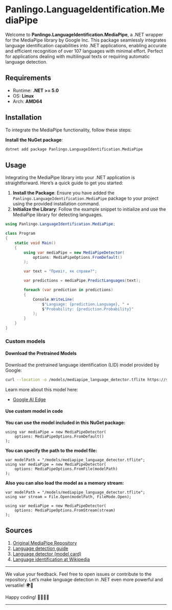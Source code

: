﻿# Panlingo.LanguageIdentification.MediaPipe

Welcome to **Panlingo.LanguageIdentification.MediaPipe**, a .NET wrapper for the MediaPipe library by Google Inc. This package seamlessly integrates language identification capabilities into .NET applications, enabling accurate and efficient recognition of over 107 languages with minimal effort. Perfect for applications dealing with multilingual texts or requiring automatic language detection.

## Requirements

- Runtime: **.NET >= 5.0**
- OS: **Linux**
- Arch: **AMD64**

## Installation

To integrate the MediaPipe functionality, follow these steps:

**Install the NuGet package**:

```sh
dotnet add package Panlingo.LanguageIdentification.MediaPipe
```

## Usage

Integrating the MediaPipe library into your .NET application is straightforward. Here’s a quick guide to get you started:

1. **Install the Package**: Ensure you have added the `Panlingo.LanguageIdentification.MediaPipe` package to your project using the provided installation command.
2. **Initialize the Library**: Follow the example snippet to initialize and use the MediaPipe library for detecting languages.

```csharp
using Panlingo.LanguageIdentification.MediaPipe;

class Program
{
    static void Main()
    {
        using var mediaPipe = new MediaPipeDetector(
            options: MediaPipeOptions.FromDefault()
        );

        var text = "Привіт, як справи?";

        var predictions = mediaPipe.PredictLanguages(text);

        foreach (var prediction in predictions)
        {
            Console.WriteLine(
                $"Language: {prediction.Language}, " +
                $"Probability: {prediction.Probability}"
            );
        }
    }
}
```

### Custom models

#### Download the Pretrained Models

Download the pretrained language identification (LID) model provided by Google:

```sh
curl --location -o /models/mediapipe_language_detector.tflite https://storage.googleapis.com/mediapipe-models/language_detector/language_detector/float32/1/language_detector.tflite
```

Learn more about this model here:
- [Google AI Edge](https://ai.google.dev/edge/mediapipe/solutions/text/language_detector)

#### Use custom model in code

**You can use the model included in this NuGet package:**
```
using var mediaPipe = new MediaPipeDetector(
    options: MediaPipeOptions.FromDefault()
);
```

**You can specify the path to the model file:**
```
var modelPath = "/models/mediapipe_language_detector.tflite";
using var mediaPipe = new MediaPipeDetector(
    options: MediaPipeOptions.FromFile(modelPath)
);
```

**Also you can also load the model as a memory stream:**
```
var modelPath = "/models/mediapipe_language_detector.tflite";
using var stream = File.Open(modelPath, FileMode.Open);

using var mediaPipe = new MediaPipeDetector(
    options: MediaPipeOptions.FromStream(stream)
);
```

## Sources

1. [Original MediaPipe Repository](https://github.com/google-ai-edge/mediapipe)
2. [Language detection guide](https://ai.google.dev/edge/mediapipe/solutions/text/language_detector)
3. [Language detector (model card)](https://storage.googleapis.com/mediapipe-assets/LanguageDetector%20Model%20Card.pdf)
4. [Language identification at Wikipedia](https://en.wikipedia.org/wiki/Language_identification)

---

We value your feedback. Feel free to open issues or contribute to the repository. Let’s make language detection in .NET even more powerful and versatile! 🌍📝

Happy coding! 👩‍💻👨‍💻

---

